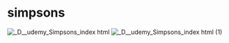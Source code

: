 # simpsons

![_D__udemy_Simpsons_index html](https://user-images.githubusercontent.com/42636085/140266144-e44acc8a-449d-4a11-8a8d-5e77c5606174.png)
![_D__udemy_Simpsons_index html (1)](https://user-images.githubusercontent.com/42636085/140266145-44253b50-54a5-4be0-8840-9f77ef3dd8c1.png)
